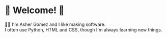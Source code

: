 # :confetti_ball: Welcome! :confetti_ball:
:man_technologist: I'm Asher Gomez and I like making software.
<br>I often use Python, HTML and CSS, though I'm always learning new things.
